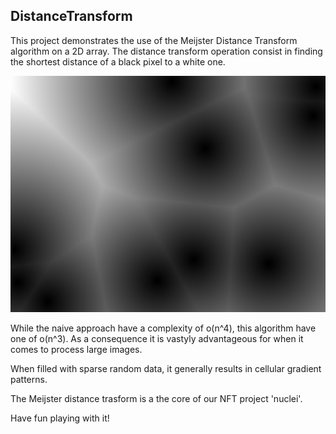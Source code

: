 ## DistanceTransform

This project demonstrates the use of the Meijster Distance Transform algorithm on a 2D array.
The distance transform operation consist in finding the shortest distance of a black pixel to 
a white one. 

<p align="center">
  <img src="https://github.com/CodeInColors/DistanceTransform/blob/main/example.png"/>
</p>

While the naive approach have a complexity of o(n^4), this algorithm have one of o(n^3).
As a consequence it is vastyly advantageous for when it comes to process large images.

When filled with sparse random data, it generally results in cellular gradient patterns.

The Meijster distance trasform is a the core of our NFT project 'nuclei'.

Have fun playing with it!
